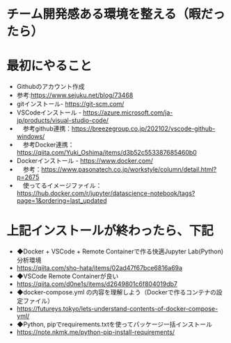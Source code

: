 # チーム開発感ある環境を整える（暇だったら）
# 最初にやること
- Githubのアカウント作成 
- 参考:https://www.sejuku.net/blog/73468
- gitインストール- https://git-scm.com/
- VSCodeインストール - https://azure.microsoft.com/ja-jp/products/visual-studio-code/
- 　参考github連携：https://breezegroup.co.jp/202102/vscode-github-windows/
- 　参考Docker連携：https://qiita.com/Yuki_Oshima/items/d3b52c553387685460b0
- Dockerインストール - https://www.docker.com/
- 　参考：https://www.pasonatech.co.jp/workstyle/column/detail.html?p=2675
- 　使ってるイメージファイル：https://hub.docker.com/r/jupyter/datascience-notebook/tags?page=1&ordering=last_updated

# 上記インストールが終わったら、下記
- ◆Docker + VSCode + Remote Containerで作る快適Jupyter Lab(Python)分析環境
- https://qiita.com/sho-hata/items/02ad47f67bce6816a69a
- ◆VSCode Remote Containerが良い
- https://qiita.com/d0ne1s/items/d2649801c6f804019db7
- ◆docker-compose.yml の内容を理解しよう（Dockerで作るコンテナの設定ファイル）
- https://futureys.tokyo/lets-understand-contents-of-docker-compose-yml/
- ◆Python, pipでrequirements.txtを使ってパッケージ一括インストール
- https://note.nkmk.me/python-pip-install-requirements/
